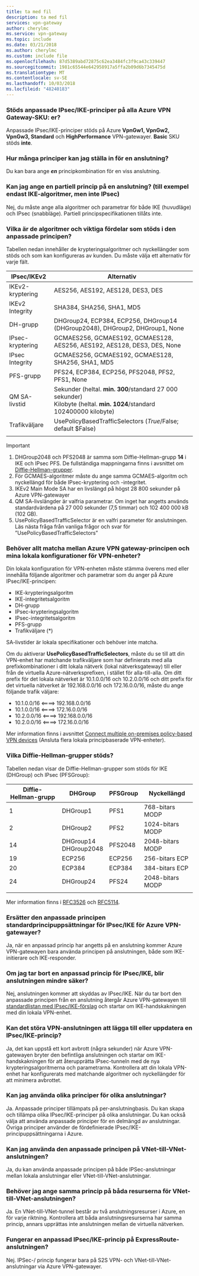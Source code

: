 ```yaml
---
title: ta med fil
description: ta med fil
services: vpn-gateway
author: cherylmc
ms.service: vpn-gateway
ms.topic: include
ms.date: 03/21/2018
ms.author: cherylmc
ms.custom: include file
ms.openlocfilehash: 87d5389abd72875c62ea3484fc3f9ca43c339447
ms.sourcegitcommit: 1981c65544e642958917a5ffa2b09d6b7345475d
ms.translationtype: MT
ms.contentlocale: sv-SE
ms.lasthandoff: 10/03/2018
ms.locfileid: "48240183"
---
```

### <a name="is-custom-ipsecike-policy-supported-on-all-azure-vpn-gateway-skus"></a>Stöds anpassade IPsec/IKE-principer på alla Azure VPN Gateway-SKU: er?
Anpassade IPsec/IKE-principer stöds på Azure **VpnGw1, VpnGw2, VpnGw3, Standard** och **HighPerformance** VPN-gatewayer. **Basic** SKU stöds **inte**.

### <a name="how-many-policies-can-i-specify-on-a-connection"></a>Hur många principer kan jag ställa in för en anslutning?
Du kan bara ange ***en*** principkombination för en viss anslutning.

### <a name="can-i-specify-a-partial-policy-on-a-connection-for-example-only-ike-algorithms-but-not-ipsec"></a>Kan jag ange en partiell princip på en anslutning? (till exempel endast IKE-algoritmer, men inte IPsec)
Nej, du måste ange alla algoritmer och parametrar för både IKE (huvudläge) och IPsec (snabbläge). Partiell principspecifikationen tillåts inte.

### <a name="what-are-the-algorithms-and-key-strengths-supported-in-the-custom-policy"></a>Vilka är de algoritmer och viktiga fördelar som stöds i den anpassade principen?
Tabellen nedan innehåller de krypteringsalgoritmer och nyckellängder som stöds och som kan konfigureras av kunden. Du måste välja ett alternativ för varje fält.

| **IPsec/IKEv2**  | **Alternativ**                                                                   |
| ---              | ---                                                                           |
| IKEv2-kryptering | AES256, AES192, AES128, DES3, DES                                             |
| IKEv2 Integrity  | SHA384, SHA256, SHA1, MD5                                                     |
| DH-grupp         | DHGroup24, ECP384, ECP256, DHGroup14 (DHGroup2048), DHGroup2, DHGroup1, None |
| IPsec-kryptering | GCMAES256, GCMAES192, GCMAES128, AES256, AES192, AES128, DES3, DES, None      |
| IPsec Integrity  | GCMAES256, GCMAES192, GCMAES128, SHA256, SHA1, MD5                            |
| PFS-grupp        | PFS24, ECP384, ECP256, PFS2048, PFS2, PFS1, None                              |
| QM SA-livstid   | Sekunder (heltal. **min. 300**/standard 27 000 sekunder)<br>Kilobyte (heltal. **min. 1024**/standard 102400000 kilobyte)           |
| Trafikväljare | UsePolicyBasedTrafficSelectors ($True/$False; default $False)                 |
|                  |                                                                               |

> [!IMPORTANT]
> 1. DHGroup2048 och PFS2048 är samma som Diffie-Hellman-grupp **14** i IKE och IPsec PFS. De fullständiga mappningarna finns i avsnittet om [Diffie-Hellman-grupper](#DH).
> 2. För GCMAES-algoritmer måste du ange samma GCMAES-algoritm och nyckellängd för både IPsec-kryptering och -integritet.
> 3. IKEv2 Main Mode SA har en livslängd på högst 28 800 sekunder på Azure VPN-gatewayer
> 4. QM SA-livslängder är valfria parametrar. Om inget har angetts används standardvärdena på 27 000 sekunder (7,5 timmar) och 102 400 000 kB (102 GB).
> 5. UsePolicyBasedTrafficSelector är en valfri parameter för anslutningen. Läs nästa fråga från vanliga frågor och svar för ”UsePolicyBasedTrafficSelectors”

### <a name="does-everything-need-to-match-between-the-azure-vpn-gateway-policy-and-my-on-premises-vpn-device-configurations"></a>Behöver allt matcha mellan Azure VPN gateway-principen och mina lokala konfigurationer för VPN-enheter?
Din lokala konfiguration för VPN-enheten måste stämma överens med eller innehålla följande algoritmer och parametrar som du anger på Azure IPsec/IKE-principen:

* IKE-krypteringsalgoritm
* IKE-integritetsalgoritm
* DH-grupp
* IPsec-krypteringsalgoritm
* IPsec-integritetsalgoritm
* PFS-grupp
* Trafikväljare (*)

SA-livstider är lokala specifikationer och behöver inte matcha.

Om du aktiverar **UsePolicyBasedTrafficSelectors**, måste du se till att din VPN-enhet har matchande trafikväljare som har definierats med alla prefixkombinationer i ditt lokala nätverk (lokal nätverksgateway) till eller från de virtuella Azure-nätverksprefixen, i stället för alla-till-alla. Om ditt prefix för det lokala nätverket är 10.1.0.0/16 och 10.2.0.0/16 och ditt prefix för det virtuella nätverket är 192.168.0.0/16 och 172.16.0.0/16, måste du ange följande trafik väljare:
* 10.1.0.0/16 <====> 192.168.0.0/16
* 10.1.0.0/16 <====> 172.16.0.0/16
* 10.2.0.0/16 <====> 192.168.0.0/16
* 10.2.0.0/16 <====> 172.16.0.0/16

Mer information finns i avsnittet [Connect multiple on-premises policy-based VPN devices](../articles/vpn-gateway/vpn-gateway-connect-multiple-policybased-rm-ps.md) (Ansluta flera lokala principbaserade VPN-enheter).

### <a name ="DH"></a>Vilka Diffie-Hellman-grupper stöds?
Tabellen nedan visar de Diffie-Hellman-grupper som stöds för IKE (DHGroup) och IPsec (PFSGroup):

| **Diffie-Hellman-grupp**  | **DHGroup**              | **PFSGroup** | **Nyckellängd** |
| ---                       | ---                      | ---          | ---            |
| 1                         | DHGroup1                 | PFS1         | 768-bitars MODP   |
| 2                         | DHGroup2                 | PFS2         | 1024-bitars MODP  |
| 14                        | DHGroup14<br>DHGroup2048 | PFS2048      | 2048-bitars MODP  |
| 19                        | ECP256                   | ECP256       | 256-bitars ECP    |
| 20                        | ECP384                   | ECP384       | 384-bitars ECP    |
| 24                        | DHGroup24                | PFS24        | 2048-bitars MODP  |
|                           |                          |              |                |

Mer information finns i [RFC3526](https://tools.ietf.org/html/rfc3526) och [RFC5114](https://tools.ietf.org/html/rfc5114).

### <a name="does-the-custom-policy-replace-the-default-ipsecike-policy-sets-for-azure-vpn-gateways"></a>Ersätter den anpassade principen standardprincipuppsättningar för IPsec/IKE för Azure VPN-gatewayer?
Ja, när en anpassad princip har angetts på en anslutning kommer Azure VPN-gatewayen bara använda principen på anslutningen, både som IKE-initierare och IKE-responder.

### <a name="if-i-remove-a-custom-ipsecike-policy-does-the-connection-become-unprotected"></a>Om jag tar bort en anpassad princip för IPsec/IKE, blir anslutningen mindre säker?
Nej, anslutningen kommer att skyddas av IPsec/IKE. När du tar bort den anpassade principen från en anslutning återgår Azure VPN-gatewayen till [standardlistan med IPsec/IKE-förslag](../articles/vpn-gateway/vpn-gateway-about-vpn-devices.md) och startar om IKE-handskakningen med din lokala VPN-enhet.

### <a name="would-adding-or-updating-an-ipsecike-policy-disrupt-my-vpn-connection"></a>Kan det störa VPN-anslutningen att lägga till eller uppdatera en IPsec/IKE-princip?
Ja, det kan uppstå ett kort avbrott (några sekunder) när Azure VPN-gatewayen bryter den befintliga anslutningen och startar om IKE-handskakningen för att återupprätta IPsec-tunneln med de nya krypteringsalgoritmerna och parametrarna. Kontrollera att din lokala VPN-enhet har konfigurerats med matchande algoritmer och nyckellängder för att minimera avbrottet.

### <a name="can-i-use-different-policies-on-different-connections"></a>Kan jag använda olika principer för olika anslutningar?
Ja. Anpassade principer tillämpats på per-anslutningbasis. Du kan skapa och tillämpa olika IPsec/IKE-principer på olika anslutningar. Du kan också välja att använda anpassade principer för en delmängd av anslutningar. Övriga principer använder de fördefinierade IPsec/IKE-principuppsättningarna i Azure.

### <a name="can-i-use-the-custom-policy-on-vnet-to-vnet-connection-as-well"></a>Kan jag använda den anpassade principen på VNet-till-VNet-anslutningen?
Ja, du kan använda anpassade principen på både IPSec-anslutningar mellan lokala anslutningar eller VNet-till-VNet-anslutningar.

### <a name="do-i-need-to-specify-the-same-policy-on-both-vnet-to-vnet-connection-resources"></a>Behöver jag ange samma princip på båda resurserna för VNet-till-VNet-anslutningen?
Ja. En VNet-till-VNet-tunnel består av två anslutningsresurser i Azure, en för varje riktning. Kontrollera att båda anslutningsresurserna har samma princip, annars upprättas inte anslutningen mellan de virtuella nätverken.

### <a name="does-custom-ipsecike-policy-work-on-expressroute-connection"></a>Fungerar en anpassad IPsec/IKE-princip på ExpressRoute-anslutningen?
Nej. IPSec-/ princip fungerar bara på S2S VPN- och VNet-till-VNet-anslutningar via Azure VPN-gatewayer.
